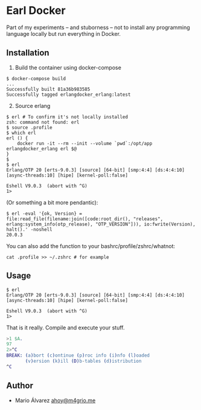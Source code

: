 # Earl Docker
Part of my experiments – and stuborness – not to install any programming language locally but run everything in Docker.

## Installation

1. Build the container using docker-compose
```shell
$ docker-compose build
...
Successfully built 81a36b983585
Successfully tagged erlangdocker_erlang:latest
```

2. Source erlang
```shell
$ erl # To confirm it's not locally installed
zsh: command not found: erl
$ source .profile
$ which erl
erl () {
    docker run -it --rm --init --volume `pwd`:/opt/app erlangdocker_erlang erl $@
}
$
$ erl
Erlang/OTP 20 [erts-9.0.3] [source] [64-bit] [smp:4:4] [ds:4:4:10] [async-threads:10] [hipe] [kernel-poll:false]

Eshell V9.0.3  (abort with ^G)
1>
```

(Or something a bit more pendantic):
```shell
$ erl -eval '{ok, Version} = file:read_file(filename:join([code:root_dir(), "releases", erlang:system_info(otp_release), "OTP_VERSION"])), io:fwrite(Version), halt().' -noshell
20.0.3
```

You can also add the function to your bashrc/profile/zshrc/whatnot:
```shell
cat .profile >> ~/.zshrc # for example
```

## Usage
```shell
$ erl
Erlang/OTP 20 [erts-9.0.3] [source] [64-bit] [smp:4:4] [ds:4:4:10] [async-threads:10] [hipe] [kernel-poll:false]

Eshell V9.0.3  (abort with ^G)
1>
```

That is it really. Compile and execute your stuff.
```erlang
>1 $A.
97
2>^C
BREAK: (a)bort (c)ontinue (p)roc info (i)nfo (l)oaded
       (v)ersion (k)ill (D)b-tables (d)istribution
^C
```

## Author
- Mario Álvarez <ahoy@m4grio.me>
